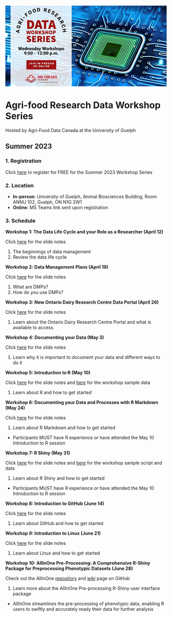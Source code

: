 ![Agri-food Research Data Workshop Series](2023-Summer/src/2023-Summer-Banner.jpeg)
# Agri-food Research Data Workshop Series
Hosted by Agri-Food Data Canada at the University of Guelph

## Summer 2023

### 1. Registration
Click [here](https://www.eventbrite.ca/e/agri-food-research-data-workshop-series-tickets-600860870037) to register for FREE for the Summer 2023 Workshop Series

### 2. Location

- **In-person**: University of Guelph, Animal Biosciences Building, Room ANNU 102, Guelph, ON N1G 2W1
- **Online**: MS Teams link sent upon registration

### 3. Schedule
**Workshop 1: The Data Life Cycle and your Role as a Researcher (April 12)**

Click [here](2023-Summer/1%20-%20The%20Data%20Life%20Cycle%20and%20your%20role%20as%20a%20researcher/AgriFoodDataWorkshop_20230412.pdf) for the slide notes

1. The beginnings of data management
2. Review the data life cycle

**Workshop 2: Data Management Plans (April 19)**

Click [here](2023-Summer/2%20-%20Data%20Management%20Plans/AgriFoodDataWorkshop_20230419.pdf) for the slide notes

1. What are DMPs?
2. How do you use DMPs?

**Workshop 3: New Ontario Dairy Research Centre Data Portal (April 26)**

Click [here](2023-Summer/3%20-%20New%20ODRC%20Data%20Portal/AgriFoodDataWorkshop_20230426.pdf) for the slide notes

1. Learn about the Ontario Dairy Research Centre Portal and what is available to access

**Workshop 4: Documenting your Data (May 3)**

Click [here](2023-Summer/4%20-%20Documenting%20Your%20Data/AgriFoodDataWorkshop_20230503.pdf) for the slide notes

1. Learn why it is important to document your data and different ways to do it

**Workshop 5: Introduction to R (May 10)**

Click [here](2023-Summer/5%20-%20Introduction%20to%20R/AgriFoodDataWorkshop_20230510.pdf) for the slide notes and [here](https://github.com/agrifooddatacanada/Research-Data-Workshop-Series/tree/main/2023-Summer/5%20-%20Introduction%20to%20R) for the workshop sample data

1. Learn about R and how to get started

**Workshop 6: Documenting your Data and Processes with R Markdown (May 24)**

Click [here](2023-Summer/6%20-%20Documenting%20with%20R%20Markdown/AgriFoodDataWorkshop_20230524.pdf) for the slide notes

1. Learn about R Markdown and how to get started
* Participants MUST have R experience or have attended the May 10 Introduction to R session

**Workshop 7: R Shiny (May 31)**

Click [here](2023-Summer/7%20-%20Introduction%20to%20Shiny/AgriFoodDataWorkshop_20230531.pdf) for the slide notes and [here](https://github.com/agrifooddatacanada/Research-Data-Workshop-Series/tree/main/2023-Summer/7%20-%20Introduction%20to%20Shiny) for the workshop sample script and data

1. Learn about R Shiny and how to get started
* Participants MUST have R experience or have attended the May 10 Introduction to R session

**Workshop 8: Introduction to GitHub (June 14)**

Click [here](2023-Summer/8%20-%20Introduction%20to%20GitHub/AgriFoodDataWorkshop_20230614.pdf) for the slide notes

1. Learn about GitHub and how to get started

**Workshop 9: Introduction to Linux (June 21)**

Click [here](2023-Summer/9%20-%20Introduction%20to%20Linux/AgriFoodDataWorkshop_20230621.pdf) for the slide notes

1. Learn about Linux and how to get started

**Workshop 10: AllInOne Pre-Processing: A Comprehensive R-Shiny Package for Preprocessing Phenotypic Datasets (June 28)**

Check out the AllInOne [repository](https://github.com/MohsenYN/AllInOne) and [wiki](https://github.com/MohsenYN/AllInOne/wiki) page on GitHub

1. Learn more about the AllInOne Pre-processing R-Shiny user interface package 

* AllInOne streamlines the pre-processing of phenotypic data, enabling R users to swiftly and accurately ready their data for further analysis

